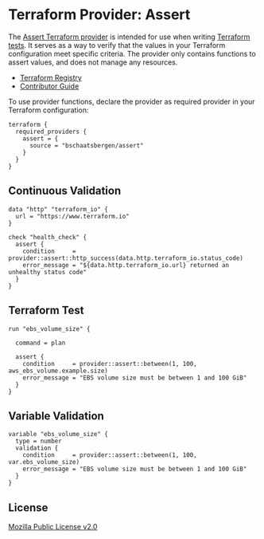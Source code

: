 # Terraform Provider: Assert

The [Assert Terraform provider]((https://registry.terraform.io/providers/bschaatsbergen/assert/latest/docs)) is intended for use when writing [Terraform tests](https://developer.hashicorp.com/terraform/language/tests). It serves as a way to verify that the values in your Terraform configuration meet specific criteria. The provider only contains functions to assert values, and does not manage any resources.

* [Terraform Registry](https://registry.terraform.io/providers/bschaatsbergen/assert/latest/docs)
* [Contributor Guide](https://bschaatsbergen.github.io/terraform-provider-assert/)

To use provider functions, declare the provider as required provider in your Terraform configuration:

```hcl
terraform {
  required_providers {
    assert = {
      source = "bschaatsbergen/assert"
    }
  }
}
```

## Continuous Validation

```hcl
data "http" "terraform_io" {
  url = "https://www.terraform.io"
}

check "health_check" {
  assert {
    condition     = provider::assert::http_success(data.http.terraform_io.status_code)
    error_message = "${data.http.terraform_io.url} returned an unhealthy status code"
  }
}
```

## Terraform Test

```hcl
run "ebs_volume_size" {

  command = plan

  assert {
    condition     = provider::assert::between(1, 100, aws_ebs_volume.example.size)
    error_message = "EBS volume size must be between 1 and 100 GiB"
  }
}
```

## Variable Validation

```hcl
variable "ebs_volume_size" {
  type = number
  validation {
    condition     = provider::assert::between(1, 100, var.ebs_volume_size)
    error_message = "EBS volume size must be between 1 and 100 GiB"
  }
}
```

## License

[Mozilla Public License v2.0](./LICENSE)
